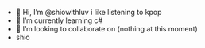 - 👋 Hi, I’m @shiowithluv
i like listening to kpop
- 🌱 I’m currently learning c#
- 💞️ I’m looking to collaborate on (nothing at this moment)
- shio


